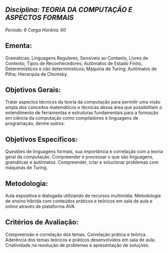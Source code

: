 ## *Disciplina: _TEORIA DA COMPUTAÇÃO E ASPECTOS FORMAIS_*
*Periodo: _6_*
*Carga Horária: _60_*
 
## Ementa:
Gramáticas; Linguagens Regulares, Sensíveis ao Contexto, Livres de Contexto; Tipos de Reconhecedores; Autômatos de Estado Finito, Determinísticos e não determinísticos; Máquina de Turing; Autômatos de Pilha; Hierarquia de Chomsky.
 
## Objetivos Gerais:
Tratar aspectos técnicos da teoria da computação para permitir uma visão ampla dos conceitos matemáticos e técnicas dessa área que possibilitam o entendimento de ferramentas e estruturas fundamentais para a formação em ciência da computação como compiladores e linguagens de programação, dentre outros.
 
## Objetivos Específicos:
Questões de linguagens formais, sua importância e correlação com a teoria geral da computação. Compreender e processar o que são linguagens, gramáticas e autômatos. Compreender, criar e solucionar problemas com máquinas de Turing.
 
## Metodologia:
Aula expositiva e dialogada utilizando de recursos multimídia. Metodologia de ensino híbrida com conteúdos práticos e teóricos em sala de aula e online através de plataforma AVA.
 
## Critérios de Avaliação:
Compreensão e correlação dos temas. Correlação prática e teórica. Aderência dos temas teóricos e práticos desenvolvidos em sala de aula. Criatividade na resolução de problemas e apresentação de soluções.